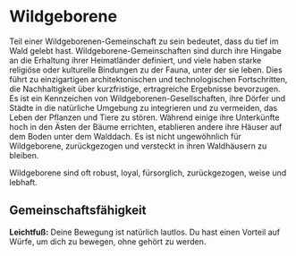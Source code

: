 # Wildgeborene
Teil einer Wildgeborenen-Gemeinschaft zu sein bedeutet, dass du tief im Wald gelebt hast.
Wildgeborene-Gemeinschaften sind durch ihre Hingabe an die Erhaltung ihrer Heimatländer definiert, und viele haben starke religiöse oder kulturelle Bindungen zu der Fauna, unter der sie leben.
Dies führt zu einzigartigen architektonischen und technologischen Fortschritten, die Nachhaltigkeit über kurzfristige, ertragreiche Ergebnisse bevorzugen.
Es ist ein Kennzeichen von Wildgeborenen-Gesellschaften, ihre Dörfer und Städte in die natürliche Umgebung zu integrieren und zu vermeiden, das Leben der Pflanzen und Tiere zu stören.
Während einige ihre Unterkünfte hoch in den Ästen der Bäume errichten, etablieren andere ihre Häuser auf dem Boden unter dem Walddach.
Es ist nicht ungewöhnlich für Wildgeborene, zurückgezogen und versteckt in ihren Waldhäusern zu bleiben.

Wildgeborene sind oft robust, loyal, fürsorglich, zurückgezogen, weise und lebhaft.

## Gemeinschaftsfähigkeit
**Leichtfuß:** Deine Bewegung ist natürlich lautlos.
Du hast einen Vorteil auf Würfe, um dich zu bewegen, ohne gehört zu werden.
